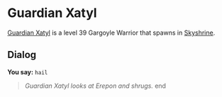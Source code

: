 # Guardian Xatyl



[Guardian Xatyl](/npc/114477) is a level 39 Gargoyle Warrior that spawns in [Skyshrine](/zone/114).



## Dialog

**You say:** `hail`



>*Guardian Xatyl looks at Erepon and shrugs.*
end

